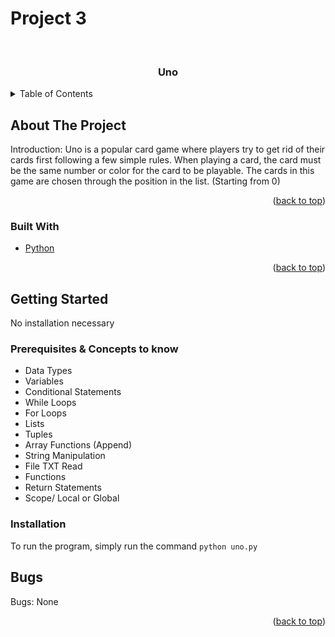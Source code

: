 # Project 3


<br />
<h3 align="center">Uno</h3>

</div>



<!-- TABLE OF CONTENTS -->
<details>
  <summary>Table of Contents</summary>
  <ol>
    <li>
      <a href="#about-the-project">About The Project</a>
      <ul>
        <li><a href="#built-with">Built With</a></li>
      </ul>
    </li>
    <li>
      <a href="#getting-started">Getting Started</a>
      <ul>
        <li><a href="#prerequisites">Prerequisites</a></li>
        <li><a href="#installation">Installation</a></li>
      </ul>
    </li>
    <li><a href="#bugs">Bugs</a></li>
  </ol>
</details>



<!-- ABOUT THE PROJECT -->
## About The Project

Introduction: Uno is a popular card game where players try to get rid of their cards first following a few simple rules. When playing a card, the card must be the same number or color for the card to be playable. The cards in this game are chosen through the position in the list. (Starting from 0)
<p align="right">(<a href="#top">back to top</a>)</p>



### Built With

* [Python](https://www.python.org/)

<p align="right">(<a href="#top">back to top</a>)</p>



<!-- GETTING STARTED -->
## Getting Started
No installation necessary

### Prerequisites & Concepts to know

 - Data Types
 - Variables
 - Conditional Statements
 - While Loops
 - For Loops
 - Lists
 - Tuples
 - Array Functions (Append)
 - String Manipulation
 - File TXT Read
 - Functions
 - Return Statements
 - Scope/ Local or Global

### Installation
To run the program, simply run the command `python uno.py`


## Bugs
Bugs: None

<p align="right">(<a href="#top">back to top</a>)</p>